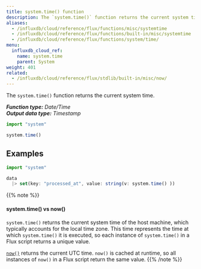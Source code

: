 ```yaml
---
title: system.time() function
description: The `system.time()` function returns the current system time.
aliases:
  - /influxdb/cloud/reference/flux/functions/misc/systemtime
  - /influxdb/cloud/reference/flux/functions/built-in/misc/systemtime
  - /influxdb/cloud/reference/flux/functions/system/time/
menu:
  influxdb_cloud_ref:
    name: system.time
    parent: System
weight: 401
related:
  - /influxdb/cloud/reference/flux/stdlib/built-in/misc/now/
---
```


The `system.time()` function returns the current system time.

_**Function type:** Date/Time_  
_**Output data type:** Timestamp_

```js
import "system"

system.time()
```

## Examples
```js
import "system"

data
  |> set(key: "processed_at", value: string(v: system.time() ))
```

{{% note %}}
#### system.time() vs now()
`system.time()` returns the current system time of the host machine, which
typically accounts for the local time zone.
This time represents the time at which `system.time()` it is executed, so each
instance of `system.time()` in a Flux script returns a unique value.

[`now()`](/influxdb/cloud/reference/flux/stdlib/built-in/misc/now/) returns the current UTC time.
`now()` is cached at runtime, so all instances of `now()` in a Flux script
return the same value.
{{% /note %}}

